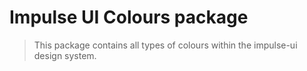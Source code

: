 # Impulse UI Colours package

> This package contains all types of colours within the impulse-ui design system.
